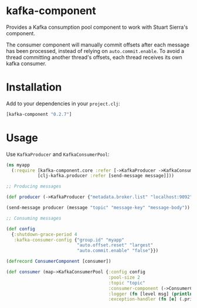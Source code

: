 # kafka-component

Provides a Kafka consumption pool component to work with Stuart Sierra's component.

The consumer component will manually commit offsets after each message has been processed, instead of relying on `auto.commit.enable`. To avoid a thread committing another thread's offsets, each thread receives its own kafka consumer.

# Installation

Add to your dependencies in your `project.clj`:

```clojure
[kafka-component "0.2.7"]
```

# Usage

Use `KafkaProducer` and `KafkaConsumerPool`:

```clojure
(ns myapp
  (:require [kafka-component.core :refer [->KafkaProducer ->KafkaConsumerPool]]
            [clj-kafka.producer :refer [send-message message]]))

;; Producing messages

(def producer (->KafkaProducer {"metadata.broker.list" "localhost:9092"}))

(send-message producer (message "topic" "message-key" "message-body"))

;; Consuming messages

(def config
  {:shutdown-grace-period 4
   :kafka-consumer-config {"group.id" "myapp"
                           "auto.offset.reset" "largest"
                           "auto.commit.enable" "false"}})

(defrecord ConsumerComponent [consumer])

(def consumer (map->KafkaConsumerPool {:config config
                                       :pool-size 2
                                       :topic "topic"
                                       :consumer-component (->ConsumerComponent (fn [kafka-msg] (println "Received message")))
                                       :logger (fn [level msg] (println level msg))
                                       :exception-handler (fn [e] (.printStackTrace e))}))

```
